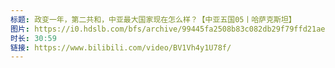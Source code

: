 ```yaml
---
标题: 政变一年，第二共和，中亚最大国家现在怎么样？【中亚五国05丨哈萨克斯坦】
图片: https://i0.hdslb.com/bfs/archive/99445fa2508b83c082db29f79ffd21ae05b7736a.jpg@320w_200h_1c_!web-space-upload-video.webp
时长: 30:59
链接: https://www.bilibili.com/video/BV1Vh4y1U78f/
---
```

